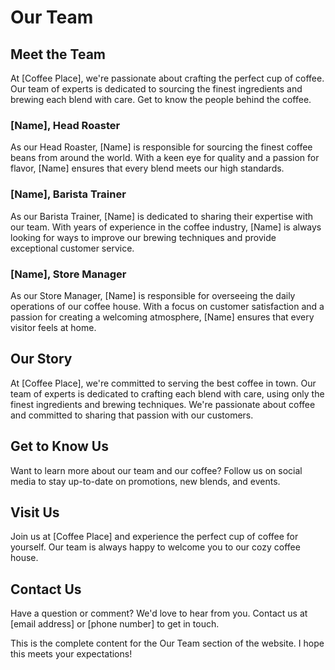 **Our Team**
===============

**Meet the Team**
----------------

At [Coffee Place], we're passionate about crafting the perfect cup of coffee. Our team of experts is dedicated to sourcing the finest ingredients and brewing each blend with care. Get to know the people behind the coffee.

### [Name], Head Roaster

As our Head Roaster, [Name] is responsible for sourcing the finest coffee beans from around the world. With a keen eye for quality and a passion for flavor, [Name] ensures that every blend meets our high standards.

### [Name], Barista Trainer

As our Barista Trainer, [Name] is dedicated to sharing their expertise with our team. With years of experience in the coffee industry, [Name] is always looking for ways to improve our brewing techniques and provide exceptional customer service.

### [Name], Store Manager

As our Store Manager, [Name] is responsible for overseeing the daily operations of our coffee house. With a focus on customer satisfaction and a passion for creating a welcoming atmosphere, [Name] ensures that every visitor feels at home.

**Our Story**
-------------

At [Coffee Place], we're committed to serving the best coffee in town. Our team of experts is dedicated to crafting each blend with care, using only the finest ingredients and brewing techniques. We're passionate about coffee and committed to sharing that passion with our customers.

**Get to Know Us**
-------------------

Want to learn more about our team and our coffee? Follow us on social media to stay up-to-date on promotions, new blends, and events.

**Visit Us**
-------------

Join us at [Coffee Place] and experience the perfect cup of coffee for yourself. Our team is always happy to welcome you to our cozy coffee house.

**Contact Us**
--------------

Have a question or comment? We'd love to hear from you. Contact us at [email address] or [phone number] to get in touch.

This is the complete content for the Our Team section of the website. I hope this meets your expectations!
